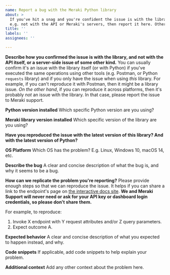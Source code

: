 ```yaml
---
name: Report a bug with the Meraki Python library
about: >
  If you've hit a snag and you're confident the issue is with the library itself,
  e.g. not with the API or Meraki's servers, then report it here. Otherwise see the links below.
title: ''
labels: ''
assignees: ''

---
```


**Describe how you confirmed the issue is with the library, and not with the API itself, or a server-side issue of some other kind.**
You can usually confirm it's an issue with the library itself (or with Python) if you've executed the same operations using other tools (e.g. Postman, or Python `requests` library) and if you only have the issue when using _this_ library. For example, if you can't reproduce it with Postman, then it might be a library issue. _On the other hand_, if you can reproduce it across platforms, then it's probably _not_ an issue with the library. In that case, please report the issue to Meraki support. 

**Python version installed**
Which specific Python version are you using?

**Meraki library version installed**
Which specific version of the library are you using?

**Have you reproduced the issue with the latest version of this library? And with the latest version of Python?**

**OS Platform**
Which OS has the problem? E.g. Linux, Windows 10, macOS 14, etc.

**Describe the bug**
A clear and concise description of what the bug is, and why it seems to be a bug.

**How can we replicate the problem you're reporting?**
Please provide enough steps so that we can reproduce the issue. It helps if you can share a link to the endpoint's page on [the interactive docs site](https://developer.cisco.com/meraki/api-v1/#!api-reference-overview). **We and Meraki Support will never need or ask for your API key or dashboard login credentials, so please don't share them.**

For example, to reproduce:
1. Invoke X endpoint with Y request attributes and/or Z query parameters.
2. Expect outcome A.

**Expected behavior**
A clear and concise description of what you expected to happen instead, and why.

**Code snippets**
If applicable, add code snippets to help explain your problem.

**Additional context**
Add any other context about the problem here.
